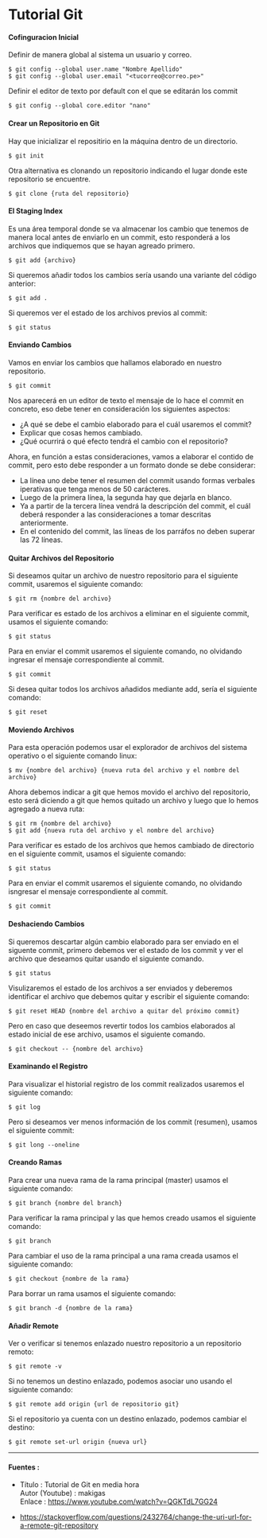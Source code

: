 # Tutorial Git

#### Cofinguracion Inicial

Definir de manera global al sistema un usuario y correo.

    $ git config --global user.name "Nombre Apellido"
    $ git config --global user.email "<tucorreo@correo.pe>"
    
Definir el editor de texto por default con el que se editarán los commit

    $ git config --global core.editor "nano"

#### Crear un Repositorio en Git

Hay que inicializar el repositirio en la máquina dentro de un directorio.

    $ git init

Otra alternativa es clonando un repositorio indicando el lugar donde este repositorio se encuentre.

    $ git clone {ruta del repositorio}

#### El Staging Index

Es una área temporal donde se va almacenar los cambio que tenemos de manera local antes de enviarlo en un commit, esto responderá a los archivos que indiquemos que se hayan agreado primero.

    $ git add {archivo}
    
Si queremos añadir todos los cambios sería usando una variante del código anterior:

    $ git add .

Si queremos ver el estado de los archivos previos al commit:

    $ git status

#### Enviando Cambios

Vamos en enviar los cambios que hallamos elaborado en nuestro repositorio.

    $ git commit

Nos aparecerá en un editor de texto el mensaje de lo hace el commit en concreto, eso debe tener en consideración los siguientes aspectos:

+ ¿A qué se debe el cambio elaborado para el cuál usaremos el commit?
+ Explicar que cosas hemos cambiado.
+ ¿Qué ocurrirá o qué efecto tendrá el cambio con el repositorio?

Ahora, en función a estas consideraciones, vamos a elaborar el contido de commit, pero esto debe responder a un formato donde se debe considerar:

+ La línea uno debe tener el resumen del commit usando formas verbales iperativas que tenga menos de 50 carácteres.
+ Luego de la primera línea, la segunda hay que dejarla en blanco.
+ Ya a partir de la tercera línea vendrá la descripción del commit, el cuál deberá responder a las consideraciones a tomar descritas anteriormente.
+ En el contenido del commit, las líneas de los parráfos no deben superar las 72 líneas.

#### Quitar Archivos del Repositorio

Si deseamos quitar un archivo de nuestro repositorio para el siguiente commit, usaremos el siguiente comando:

    $ git rm {nombre del archivo}
    
Para verificar es estado de los archivos a eliminar en el siguiente commit, usamos el siguiente comando:

    $ git status

Para en enviar el commit usaremos el siguiente comando, no olvidando ingresar el mensaje correspondiente al commit.

    $ git commit

Si desea quitar todos los archivos añadidos mediante add, sería el siguiente comando:

    $ git reset

#### Moviendo Archivos

Para esta operación podemos usar el explorador de archivos del sistema operativo o el siguiente comando linux:

    $ mv {nombre del archivo} {nueva ruta del archivo y el nombre del archivo}

Ahora debemos indicar a git que hemos movido el archivo del repositorio, esto será diciendo a git que hemos quitado un archivo y luego que lo hemos agregado a nueva ruta:

    $ git rm {nombre del archivo}
    $ git add {nueva ruta del archivo y el nombre del archivo}

Para verificar es estado de los archivos que hemos cambiado de directorio en el siguiente commit, usamos el siguiente comando:

    $ git status

Para en enviar el commit usaremos el siguiente comando, no olvidando isngresar el mensaje correspondiente al commit.

    $ git commit

#### Deshaciendo Cambios

Si queremos descartar algún cambio elaborado para ser enviado en el siguente commit, primero debemos ver el estado de los commit y ver el archivo que deseamos quitar usando el siguiente comando.

    $ git status

Visulizaremos el estado de los archivos a ser enviados y deberemos identificar el archivo que debemos quitar y escribir el siguiente comando:

    $ git reset HEAD {nombre del archivo a quitar del próximo commit}

Pero en caso que deseemos revertir todos los cambios elaborados al estado inicial de ese archivo, usamos el siguiente comando.

    $ git checkout -- {nombre del archivo}

#### Examinando el Registro

Para visualizar el historial registro de los commit realizados usaremos el siguiente comando:

    $ git log

Pero si deseamos ver menos información de los commit (resumen), usamos el siguiente commit:

    $ git long --oneline

#### Creando Ramas

Para crear una nueva rama de la rama principal (master) usamos el siguiente comando:

    $ git branch {nombre del branch}

Para verificar la rama principal y las que hemos creado usamos el siguiente comando:

    $ git branch

Para cambiar el uso de la rama principal a una rama creada usamos el siguiente comando:

    $ git checkout {nombre de la rama}

Para borrar un rama usamos el siguiente comando:

    $ git branch -d {nombre de la rama}

#### Añadir Remote

Ver o verificar si tenemos enlazado nuestro repositorio a un repositorio remoto:

    $ git remote -v
    
Si no tenemos un destino enlazado, podemos asociar uno usando el siguiente comando: 

    $ git remote add origin {url de repositorio git}
    
Si el repositorio ya cuenta con un destino enlazado, podemos cambiar el destino:

    $ git remote set-url origin {nueva url}

---

#### Fuentes : 
 
+ Título : Tutorial de Git en media hora <br>
    Autor (Youtube) : makigas <br>
    Enlace : https://www.youtube.com/watch?v=QGKTdL7GG24 

+ https://stackoverflow.com/questions/2432764/change-the-uri-url-for-a-remote-git-repository